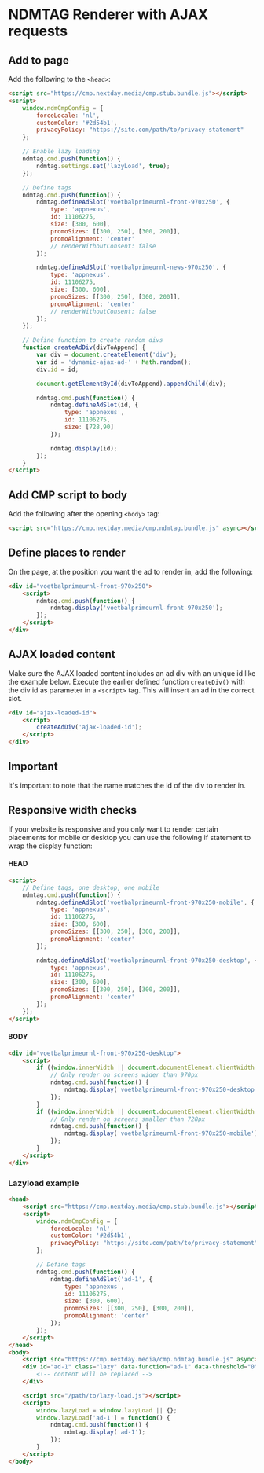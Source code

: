 # NDMTAG Renderer with AJAX requests

## Add to page
Add the following to the `<head>`:
```html
<script src="https://cmp.nextday.media/cmp.stub.bundle.js"></script>
<script>
	window.ndmCmpConfig = {
		forceLocale: 'nl',
		customColor: '#2d54b1',
		privacyPolicy: "https://site.com/path/to/privacy-statement"
	};

	// Enable lazy loading
	ndmtag.cmd.push(function() {
		ndmtag.settings.set('lazyLoad', true);
	});

	// Define tags
	ndmtag.cmd.push(function() {
		ndmtag.defineAdSlot('voetbalprimeurnl-front-970x250', {
			type: 'appnexus',
			id: 11106275,
			size: [300, 600],
			promoSizes: [[300, 250], [300, 200]],
			promoAlignment: 'center'
			// renderWithoutConsent: false
		});

		ndmtag.defineAdSlot('voetbalprimeurnl-news-970x250', {
			type: 'appnexus',
			id: 11106275,
			size: [300, 600],
			promoSizes: [[300, 250], [300, 200]],
			promoAlignment: 'center'
			// renderWithoutConsent: false
		});
	});

	// Define function to create random divs
	function createAdDiv(divToAppend) {
	    var div = document.createElement('div');
	    var id = 'dynamic-ajax-ad-' + Math.random();
	    div.id = id;

	    document.getElementById(divToAppend).appendChild(div);

	    ndmtag.cmd.push(function() {
	        ndmtag.defineAdSlot(id, {
	            type: 'appnexus',
	            id: 11106275,
	            size: [728,90]
	        });

	        ndmtag.display(id);
	    });
	}
</script>
```

## Add CMP script to body
Add the following after the opening `<body>` tag:
```html
<script src="https://cmp.nextday.media/cmp.ndmtag.bundle.js" async></script>
```

## Define places to render
On the page, at the position you want the ad to render in, add the following:
```html
<div id="voetbalprimeurnl-front-970x250">
	<script>
		ndmtag.cmd.push(function() {
			ndmtag.display('voetbalprimeurnl-front-970x250');
		});
	</script>
</div>
```

## AJAX loaded content
Make sure the AJAX loaded content includes an ad div with an unique id like the example below. Execute the earlier defined function `createDiv()` with the div id as parameter in a `<script>` tag. This will insert an ad in the correct slot.
```html
<div id="ajax-loaded-id">
	<script>
		createAdDiv('ajax-loaded-id');
	</script>
</div>
```

## Important
It's important to note that the name matches the id of the div to render in.

## Responsive width checks
If your website is responsive and you only want to render certain placements for mobile or desktop you can use the following if statement to wrap the display function:
#### HEAD
```html
<script>
	// Define tags, one desktop, one mobile
	ndmtag.cmd.push(function() {
		ndmtag.defineAdSlot('voetbalprimeurnl-front-970x250-mobile', {
			type: 'appnexus',
			id: 11106275,
			size: [300, 600],
			promoSizes: [[300, 250], [300, 200]],
			promoAlignment: 'center'
		});

		ndmtag.defineAdSlot('voetbalprimeurnl-front-970x250-desktop', {
			type: 'appnexus',
			id: 11106275,
			size: [300, 600],
			promoSizes: [[300, 250], [300, 200]],
			promoAlignment: 'center'
		});
	});
</script>
```
#### BODY
```html
<div id="voetbalprimeurnl-front-970x250-desktop">
	<script>
		if ((window.innerWidth || document.documentElement.clientWidth || document.body.clientWidth) >= 970) {
			// Only render on screens wider than 970px
			ndmtag.cmd.push(function() {
				ndmtag.display('voetbalprimeurnl-front-970x250-desktop');
			});
		}
		if ((window.innerWidth || document.documentElement.clientWidth || document.body.clientWidth) < 728) {
			// Only render on screens smaller than 728px
			ndmtag.cmd.push(function() {
				ndmtag.display('voetbalprimeurnl-front-970x250-mobile');
			});
		}
	</script>
</div>
```
### Lazyload example
```html
<head>
	<script src="https://cmp.nextday.media/cmp.stub.bundle.js"></script>
	<script>
		window.ndmCmpConfig = {
			forceLocale: 'nl',
			customColor: '#2d54b1',
			privacyPolicy: "https://site.com/path/to/privacy-statement"
		};

		// Define tags
		ndmtag.cmd.push(function() {
			ndmtag.defineAdSlot('ad-1', {
				type: 'appnexus',
				id: 11106275,
				size: [300, 600],
				promoSizes: [[300, 250], [300, 200]],
				promoAlignment: 'center'
			});			
		});
	</script>
</head>
<body>
    <script src="https://cmp.nextday.media/cmp.ndmtag.bundle.js" async></script>
    <div id="ad-1" class="lazy" data-function="ad-1" data-threshold="0">
        <!-- content will be replaced -->
    </div>

    <script src="/path/to/lazy-load.js"></script>
    <script>
        window.lazyLoad = window.lazyLoad || {};
        window.lazyLoad['ad-1'] = function() {
            ndmtag.cmd.push(function() {
				ndmtag.display('ad-1');
			});
        }
    </script>
</body>
```
